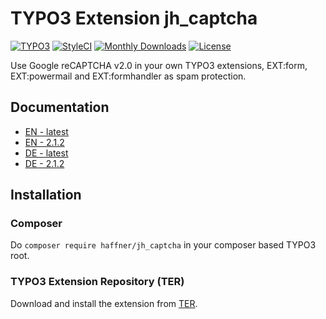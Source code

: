 # TYPO3 Extension jh_captcha

[![TYPO3](https://img.shields.io/badge/TYPO3-7.6--8.7-orange.svg?style=flat-square)](https://typo3.org/extensions/repository/view/jh_captcha)
[![StyleCI](https://styleci.io/repos/81837087/shield)](https://styleci.io/repos/81837087/)
[![Monthly Downloads](https://poser.pugx.org/haffner/jh_captcha/d/monthly)](https://packagist.org/packages/haffner/jh_captcha)
[![License](https://poser.pugx.org/haffner/jh_captcha/license)](https://packagist.org/packages/haffner/jh_captcha)

Use Google reCAPTCHA v2.0 in your own TYPO3 extensions, EXT:form, EXT:powermail and EXT:formhandler as spam protection.

## Documentation

* [EN - latest](https://docs.typo3.org/typo3cms/extensions/jh_captcha/)
* [EN - 2.1.2](https://docs.typo3.org/typo3cms/extensions/jh_captcha/2.1.2/)
* [DE - latest](https://docs.typo3.org/typo3cms/extensions/jh_captcha/de-de/)
* [DE - 2.1.2](https://docs.typo3.org/typo3cms/extensions/jh_captcha/de-de/2.1.2/)

## Installation

### Composer

Do `composer require haffner/jh_captcha` in your composer based TYPO3 root.

### TYPO3 Extension Repository (TER)

Download and install the extension from [TER](https://typo3.org/extensions/repository/view/jh_captcha).
